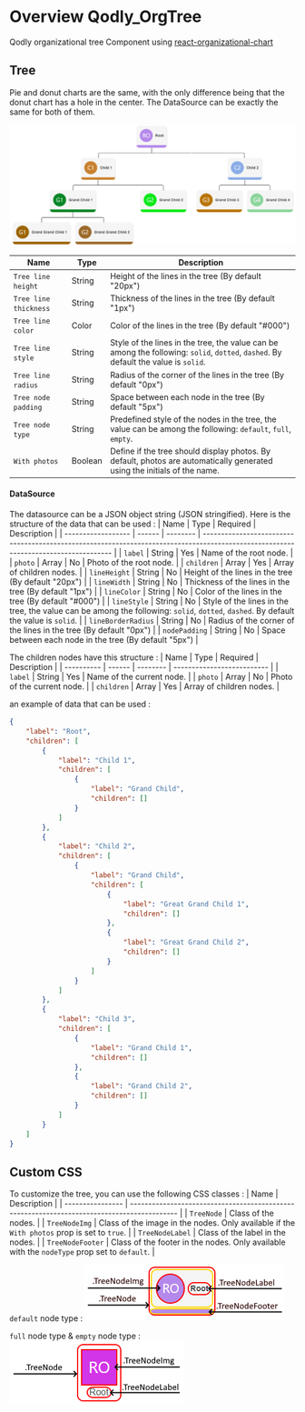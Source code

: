 # Overview Qodly_OrgTree

Qodly organizational tree Component using [react-organizational-chart](https://apexcharts.com/)

## Tree

Pie and donut charts are the same, with the only difference being that the donut chart has a hole in the center.
The DataSource can be exactly the same for both of them.

![Example of default organizational tree](Resources/default.png)

| Name                  | Type    | Description                                                                                                                         |
| --------------------- | ------- | ----------------------------------------------------------------------------------------------------------------------------------- |
| `Tree line height`    | String  | Height of the lines in the tree  (By default  "20px")                                                                               |
| `Tree line thickness` | String  | Thickness of the lines in the tree  (By default  "1px")                                                                             |
| `Tree line color`     | Color   | Color of the lines in the tree  (By default  "#000")                                                                                |
| `Tree line style`     | String  | Style of the lines in the tree, the value can be among the following: `solid`, `dotted`, `dashed`. By default the value is `solid`. |
| `Tree line radius`    | String  | Radius of the corner of the lines in the tree  (By default  "0px")                                                                  |
| `Tree node padding`   | String  | Space between each node in the tree  (By default  "5px")                                                                            |
| `Tree node type`      | String  | Predefined style of the nodes in the tree, the value can be among the following: `default`, `full`, `empty`.                        |
| `With photos`         | Boolean | Define if the tree should display photos. By default, photos are automatically generated using the initials of the name.            |

#### DataSource

The datasource can be a JSON object string (JSON stringified).
Here is the structure of the data that can be used :
| Name               | Type   | Required | Description                                                                                                                         |
| ------------------ | ------ | -------- | ----------------------------------------------------------------------------------------------------------------------------------- |
| `label`            | String | Yes      | Name of the root node.                                                                                                              |
| `photo`            | Array  | No       | Photo of the root node.                                                                                                             |
| `children`         | Array  | Yes      | Array of children nodes.                                                                                                            |
| `lineHeight`       | String | No       | Height of the lines in the tree  (By default  "20px")                                                                               |
| `lineWidth`        | String | No       | Thickness of the lines in the tree  (By default  "1px")                                                                             |
| `lineColor`        | String | No       | Color of the lines in the tree  (By default  "#000")                                                                                |
| `lineStyle`        | String | No       | Style of the lines in the tree, the value can be among the following: `solid`, `dotted`, `dashed`. By default the value is `solid`. |
| `lineBorderRadius` | String | No       | Radius of the corner of the lines in the tree  (By default  "0px")                                                                  |
| `nodePadding`      | String | No       | Space between each node in the tree  (By default  "5px")                                                                            |

The children nodes have this structure :
| Name       | Type   | Required | Description                |
| ---------- | ------ | -------- | -------------------------- |
| `label`    | String | Yes      | Name of the current node.  |
| `photo`    | Array  | No       | Photo of the current node. |
| `children` | Array  | Yes      | Array of children nodes.   |

an example of data that can be used :

```Json
{
    "label": "Root",
    "children": [
        {
            "label": "Child 1",
            "children": [
                {
                    "label": "Grand Child",
                    "children": []
                }
            ]
        },
        {
            "label": "Child 2",
            "children": [
                {
                    "label": "Grand Child",
                    "children": [
                        {
                            "label": "Great Grand Child 1",
                            "children": []
                        },
                        {
                            "label": "Great Grand Child 2",
                            "children": []
                        }
                    ]
                }
            ]
        },
        {
            "label": "Child 3",
            "children": [
                {
                    "label": "Grand Child 1",
                    "children": []
                },
                {
                    "label": "Grand Child 2",
                    "children": []
                }
            ]
        }
    ]
}
```

## Custom CSS
To customize the tree, you can use the following CSS classes :
| Name             | Description                                                                                 |
| ---------------- | ------------------------------------------------------------------------------------------- |
| `TreeNode`       | Class of the nodes.                                                                         |
| `TreeNodeImg`    | Class of the image in the nodes. Only available if the `With photos` prop is set to `true`. |
| `TreeNodeLabel`  | Class of the label in the nodes.                                                            |
| `TreeNodeFooter` | Class of the footer in the nodes. Only available with the `nodeType` prop set to `default`. |

`default` node type :
![Decomposition of the structure of the "default" type node](Resources/defaultNode.png)

`full` node type & `empty` node type :
![Decomposition of the structure of the "empty" & "full" type node](Resources/emptyNode.png)